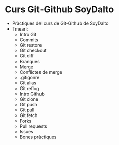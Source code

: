 # Curs Git-Github SoyDalto
- Pràctiques del curs de Git-Github de SoyDalto
- Tmeari:
  - Intro Git
  - Commits
  - Git restore
  - Git checkout
  - Git diff
  - Branques
  - Merge
  - Conflictes de merge
  - .gitigonre
  - Git alias
  - Git reflog
  - Intro Github
  - Git clone
  - Git push
  - Git pull
  - Git fetch
  - Forks
  - Pull requests
  - Issues
  - Bones pràctiques
